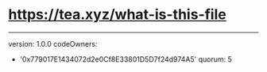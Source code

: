 # https://tea.xyz/what-is-this-file
---
version: 1.0.0
codeOwners:
  - '0x779017E1434072d2e0Cf8E33801D5D7f24d974A5'
quorum: 5


